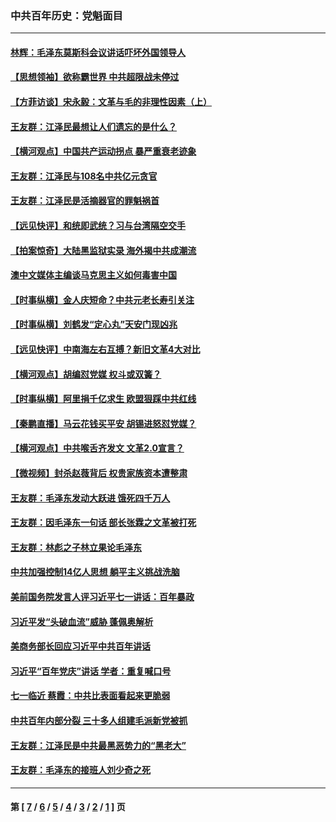 ### 中共百年历史：党魁面目
---
#### [林辉：毛泽东莫斯科会议讲话吓坏外国领导人](../../pages/nf1176107/n13917931.md?05080430) 
#### [【思想领袖】欲称霸世界 中共超限战未停过](../../pages/nf1176107/n13745142.md?05080430) 
#### [【方菲访谈】宋永毅：文革与毛的非理性因素（上）](../../pages/nf1176107/n13469956.md?05080430) 
#### [王友群：江泽民最想让人们遗忘的是什么？](../../pages/nf1176107/n13408949.md?05080430) 
#### [【横河观点】中国共产运动拐点 暴严重衰老迹象](../../pages/nf1176107/n13388333.md?05080430) 
#### [王友群：江泽民与108名中共亿元贪官](../../pages/nf1176107/n13352358.md?05080430) 
#### [王友群：江泽民是活摘器官的罪魁祸首](../../pages/nf1176107/n13336903.md?05080430) 
#### [【远见快评】和统即武统？习与台湾隔空交手](../../pages/nf1176107/n13297739.md?05080430) 
#### [【拍案惊奇】大陆黑监狱实录 海外揭中共成潮流](../../pages/nf1176107/n13288853.md?05080430) 
#### [澳中文媒体主编谈马克思主义如何毒害中国](../../pages/nf1176107/n13257387.md?05080430) 
#### [【时事纵横】金人庆短命？中共元老长寿引关注](../../pages/nf1176107/n13217934.md?05080430) 
#### [【时事纵横】刘鹤发“定心丸”天安门现凶兆](../../pages/nf1176107/n13215416.md?05080430) 
#### [【远见快评】中南海左右互搏？新旧文革4大对比](../../pages/nf1176107/n13214745.md?05080430) 
#### [【横河观点】胡编怼党媒 权斗或双簧？](../../pages/nf1176107/n13210864.md?05080430) 
#### [【时事纵横】阿里捐千亿求生 欧盟狠踩中共红线](../../pages/nf1176107/n13206431.md?05080430) 
#### [【秦鹏直播】马云花钱买平安 胡锡进怒怼党媒？](../../pages/nf1176107/n13206392.md?05080430) 
#### [【横河观点】中共喉舌齐发文 文革2.0宣言？](../../pages/nf1176107/n13201248.md?05080430) 
#### [【微视频】封杀赵薇背后 权贵家族资本遭整肃](../../pages/nf1176107/n13197798.md?05080430) 
#### [王友群：毛泽东发动大跃进 饿死四千万人](../../pages/nf1176107/n13177158.md?05080430) 
#### [王友群：因毛泽东一句话 部长张霖之文革被打死](../../pages/nf1176107/n13161711.md?05080430) 
#### [王友群：林彪之子林立果论毛泽东](../../pages/nf1176107/n13128622.md?05080430) 
#### [中共加强控制14亿人思想 躺平主义挑战洗脑](../../pages/nf1176107/n13094299.md?05080430) 
#### [美前国务院发言人评习近平七一讲话：百年暴政](../../pages/nf1176107/n13066986.md?05080430) 
#### [习近平发“头破血流”威胁 蓬佩奥解析](../../pages/nf1176107/n13063604.md?05080430) 
#### [美商务部长回应习近平中共百年讲话](../../pages/nf1176107/n13062903.md?05080430) 
#### [习近平“百年党庆”讲话 学者：重复喊口号](../../pages/nf1176107/n13061411.md?05080430) 
#### [七一临近 蔡霞：中共比表面看起来更脆弱](../../pages/nf1176107/n13056418.md?05080430) 
#### [中共百年内部分裂 三十多人组建毛派新党被抓](../../pages/nf1176107/n13044023.md?05080430) 
#### [王友群：江泽民是中共最黑恶势力的“黑老大”](../../pages/nf1176107/n13022180.md?05080430) 
#### [王友群：毛泽东的接班人刘少奇之死](../../pages/nf1176107/n12991772.md?05080430) 

---
#### 第 [ [7](./7.md?05080430) / [6](./6.md?05080430) / [5](./5.md?05080430) / [4](./4.md?05080430) / [3](./3.md?05080430) / [2](./2.md?05080430) / [1](./1.md?05080430) ] 页
